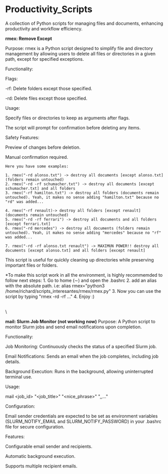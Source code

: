 # Productivity_Scripts

A collection of Python scripts for managing files and documents, enhancing productivity and workflow efficiency.





**rmex: Remove Except**

Purpose:
rmex is a Python script designed to simplify file and directory management by allowing users to delete all files or directories in a given path, except for specified exceptions.

Functionality:

Flags:

-rf: Delete folders except those specified.

-rd: Delete files except those specified.

Usage:

Specify files or directories to keep as arguments after flags.

The script will prompt for confirmation before deleting any items.

Safety Features:

Preview of changes before deletion.

Manual confirmation required.

    Here you have some examples:

    1. rmex("-rd alonso.txt") -> destroy all documents [except alonso.txt] (folders remain untouched)
    2. rmex("-rd -rf schumacher.txt") -> destroy all documents [except schumacher.txt] and all folders
    3. rmex("-rf hamilton.txt") -> destroy all folders (documents remain untouched). Yeah, it makes no sense adding "hamilton.txt" because no "rd" was added...

    4. rmex("-rf renault)-> destroy all folders [except renault] (documents remain untouched)
    5. rmex("-rd -rf ferrari") -> destroy all documents and all folders [except ferrari.txt]
    6. rmex("-rd mercedes") -> destroy all documents (folders remain untouched). Yeah, it makes no sense adding "mercedes" because no "rf" was added...

    7. rmex("-rd -rf alonso.txt renault") -> MAXIMUN POWER!! destroy all documents [except alonso.txt] and all folders [except renault]



This script is useful for quickly cleaning up directories while preserving important files or folders.

*To make this script work in all the environment, is highly recommemded to follow next steps:
    1. Go to home (∼) and open the .bashrc 
    2. add an alias with the absolute path. i.e: alias rmex="python3 /home/richard/scripts_interesantes/rmex/rmex.py"
    3. Now you can use the script by typing "rmex -rd -rf ..."
    4. Enjoy :)


\
\




**mail: Slurm Job Monitor (not working now)** 
Purpose:
A Python script to monitor Slurm jobs and send email notifications upon completion.

Functionality:

Job Monitoring: Continuously checks the status of a specified Slurm job.

Email Notifications: Sends an email when the job completes, including job details.

Background Execution: Runs in the background, allowing uninterrupted terminal use.

Usage:

mail <job_id> "<job_title>" "<nice_phrase>" "<email1>,<email2>,..."

Configuration:

Email sender credentials are expected to be set as environment variables (SLURM_NOTIFY_EMAIL and SLURM_NOTIFY_PASSWORD) in your .bashrc file for secure configuration.

Features:

Configurable email sender and recipients.

Automatic background execution.

Supports multiple recipient emails.




